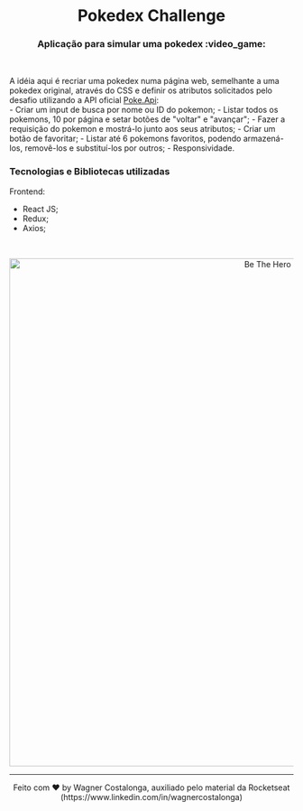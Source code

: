 <h1 align="center">Pokedex Challenge </h1>

<h3 align="center">Aplicação para simular uma pokedex :video_game:</h3>

<br />      
<p>
  A idéia aqui é recriar uma pokedex numa página web, semelhante a uma pokedex original, através do CSS e definir os atributos solicitados pelo desafio utilizando a API oficial <a href="https://pokeapi.co/">Poke.Api</a>:<br />
  - Criar um input de busca por nome ou ID do pokemon;
  - Listar todos os pokemons, 10 por página e setar botões de "voltar" e "avançar";
  - Fazer a requisição do pokemon e mostrá-lo junto aos seus atributos;
  - Criar um botão de favoritar;
  - Listar até 6 pokemons favoritos, podendo armazená-los, removê-los e substituí-los por outros;
  - Responsividade.
  
</p>

### **Tecnologias e Bibliotecas utilizadas**

Frontend:

- React JS;
- Redux;
- Axios;

<br />

<p align="center">
  <img alt="Be The Hero" src="https://i.ibb.co/n7RQ95h/pokedex.png" width="900px" />
</p>

---
<p align="center">Feito com ♥ by Wagner Costalonga, auxiliado pelo material da Rocketseat (https://www.linkedin.com/in/wagnercostalonga)</p>
